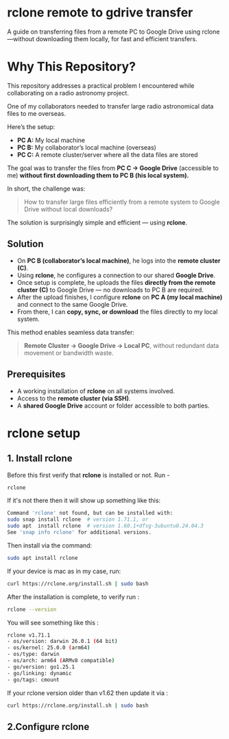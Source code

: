 # rclone remote to gdrive transfer 
A guide on transferring files from a remote PC to Google Drive using rclone—without downloading them locally, for fast and efficient transfers.





# Why This Repository?

This repository addresses a practical problem I encountered while collaborating on a radio astronomy project.

One of my collaborators needed to transfer large radio astronomical data files to me overseas.

Here’s the setup:

* **PC A:** My local machine
* **PC B:** My collaborator’s local machine (overseas)
* **PC C:** A remote cluster/server where all the data files are stored

The goal was to transfer the files from **PC C → Google Drive** (accessible to me)
**without first downloading them to PC B (his local system).**

In short, the challenge was:

> How to transfer large files efficiently from a remote system to Google Drive without local downloads?

The solution is surprisingly simple and efficient — using **rclone**.


##  Solution

* On **PC B (collaborator’s local machine)**, he logs into the **remote cluster (C)**.
* Using **rclone**, he configures a connection to our shared **Google Drive**.
* Once setup is complete, he uploads the files **directly from the remote cluster (C)** to Google Drive —
  no downloads to PC B are required.
* After the upload finishes, I configure **rclone** on **PC A (my local machine)** and connect to the same Google Drive.
* From there, I can **copy, sync, or download** the files directly to my local system.

This method enables seamless data transfer:

> **Remote Cluster → Google Drive → Local PC**,
> without redundant data movement or bandwidth waste.


##  Prerequisites

* A working installation of **rclone** on all systems involved.
* Access to the **remote cluster (via SSH)**.
* A **shared Google Drive** account or folder accessible to both parties.


# rclone setup 

## 1. Install rclone

Before this first verify that **rclone** is installed or not. Run - 

```bash
rclone
```
If it's not there then it will show up something like this: 

```bash
Command 'rclone' not found, but can be installed with:
sudo snap install rclone  # version 1.71.1, or
sudo apt  install rclone  # version 1.60.1+dfsg-3ubuntu0.24.04.3
See 'snap info rclone' for additional versions.
```
Then install via the command:

```bash
sudo apt install rclone
```

If your device is mac as in my case, run:

```bash
curl https://rclone.org/install.sh | sudo bash
```
After the installation is complete, to verify run : 

```bash
rclone --version
```
You will see something like this : 
```bash
rclone v1.71.1
- os/version: darwin 26.0.1 (64 bit)
- os/kernel: 25.0.0 (arm64)
- os/type: darwin
- os/arch: arm64 (ARMv8 compatible)
- go/version: go1.25.1
- go/linking: dynamic
- go/tags: cmount
```
If your rclone version older than v1.62 then update it via : 

```bash
curl https://rclone.org/install.sh | sudo bash
```
## 2.Configure rclone
